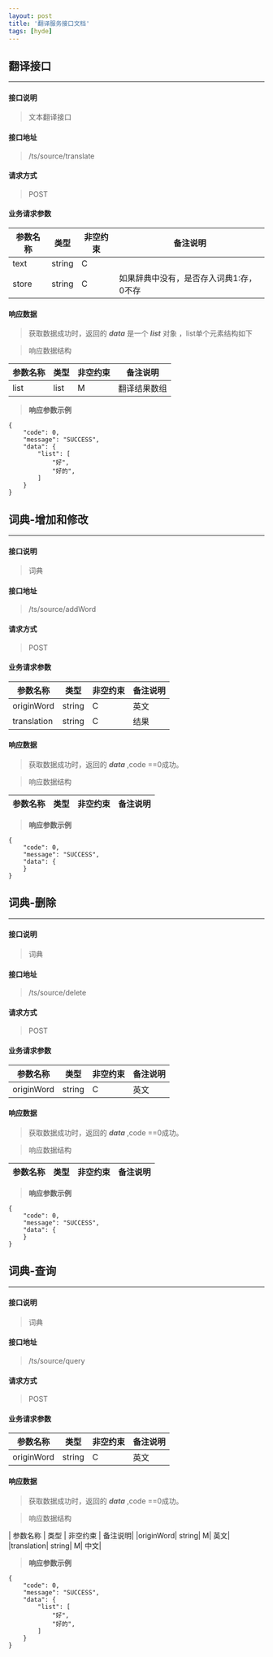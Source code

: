 ```yaml
---
layout: post
title: '翻译服务接口文档'
tags: [hyde]
---
```


## 翻译接口
------
#### 接口说明 
>文本翻译接口

#### 接口地址 
>/ts/source/translate

#### 请求方式 
>POST 

#### 业务请求参数 
>
| 参数名称 | 类型 | 非空约束 | 备注说明|
| ------ | ------ | ------ | ------ |
|text| string| C| |
|store| string| C | 如果辞典中没有，是否存入词典1:存，0不存|

#### 响应数据 
> 获取数据成功时，返回的 ***data*** 是一个 ***list*** 对象 ，list单个元素结构如下  

>响应数据结构
>
| 参数名称 | 类型 | 非空约束 | 备注说明|
| ------ | ------ | ------ | ------ |
|list| list| M| 翻译结果数组|


>__响应参数示例__
>
```
{
    "code": 0,
    "message": "SUCCESS",
    "data": {
        "list": [
            "好",
            "好的",
        ]
    }
}
```  

## 词典-增加和修改
------
#### 接口说明 
>词典

#### 接口地址 
>/ts/source/addWord

#### 请求方式 
>POST 

#### 业务请求参数 
>
| 参数名称 | 类型 | 非空约束 | 备注说明|
| ------ | ------ | ------ | ------ |
|originWord| string| C| 英文|
|translation| string| C| 结果|

#### 响应数据 
> 获取数据成功时，返回的 ***data*** ,code ==0成功。

>响应数据结构
>
| 参数名称 | 类型 | 非空约束 | 备注说明|
| ------ | ------ | ------ | ------ |

>__响应参数示例__
>
```
{
    "code": 0,
    "message": "SUCCESS",
    "data": {
    }
}
```  

## 词典-删除
------
#### 接口说明 
>词典

#### 接口地址 
>/ts/source/delete

#### 请求方式 
>POST 

#### 业务请求参数 
>
| 参数名称 | 类型 | 非空约束 | 备注说明|
| ------ | ------ | ------ | ------ |
| originWord | string| C| 英文|

#### 响应数据 
> 获取数据成功时，返回的 ***data*** ,code ==0成功。

>响应数据结构
>
| 参数名称 | 类型 | 非空约束 | 备注说明|
| ------ | ------ | ------ | ------ |

>__响应参数示例__
>
```
{
    "code": 0,
    "message": "SUCCESS",
    "data": {
    }
}
```  

## 词典-查询
------
#### 接口说明 
>词典

#### 接口地址 
>/ts/source/query

#### 请求方式 
>POST 

#### 业务请求参数 
>
| 参数名称 | 类型 | 非空约束 | 备注说明|
| ------ | ------ | ------ | ------ |
| originWord | string| C| 英文|

#### 响应数据 
> 获取数据成功时，返回的 ***data*** ,code ==0成功。

>响应数据结构
>
| 参数名称 | 类型 | 非空约束 | 备注说明|
|originWord| string| M| 英文|
|translation| string| M| 中文|

>__响应参数示例__
>
```
{
    "code": 0,
    "message": "SUCCESS",
    "data": {
        "list": [
            "好",
            "好的",
        ]
    }
}
```  